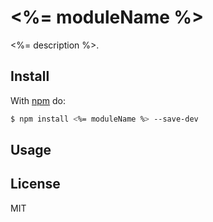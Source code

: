 # <%= moduleName %>

<%= description %>.

## Install

With [npm](http://npmjs.org) do:

```bash
$ npm install <%= moduleName %> --save-dev
```

## Usage


## License

MIT

